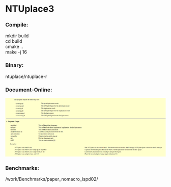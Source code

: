 # NTUplace3  

### Compile:  
   mkdir build  
   cd build  
   cmake ..  
   make -j 16  
### Binary:  
  ntuplace/ntuplace-r  
### Document-Online:  
![image](img/ntuplace3_document.png)  

### Benchmarks:  
  /work/Benchmarks/paper_nomacro_ispd02/  
